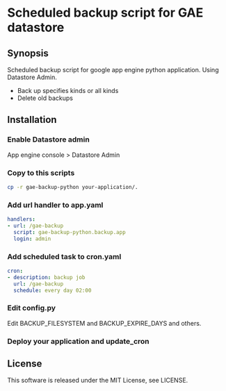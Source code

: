 Scheduled backup script for GAE datastore
=========

## Synopsis
Scheduled backup script for google app engine python application.
Using Datastore Admin.
* Back up specifies kinds or all kinds
* Delete old backups

## Installation

### Enable Datastore admin

App engine console > Datastore Admin

### Copy to this scripts

```bash
cp -r gae-backup-python your-application/.
```

### Add url handler to app.yaml

```app.yaml
handlers:
- url: /gae-backup
  script: gae-backup-python.backup.app
  login: admin
```

### Add scheduled task to cron.yaml

```cron.yaml
cron:
- description: backup job
  url: /gae-backup
  schedule: every day 02:00
```

### Edit config.py

Edit BACKUP_FILESYSTEM and BACKUP_EXPIRE_DAYS and others.

### Deploy your application and update_cron


## License
This software is released under the MIT License, see LICENSE.
